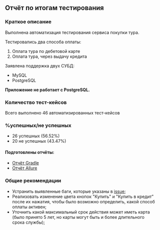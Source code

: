 ## Отчёт по итогам тестирования

### Краткое описание

Выполнена автоматизация тестирования сервиса покупки тура.

Тестировались два способа оплаты:
1. Оплата тура по дебетовой карте
1. Оплата тура, через выдачу кредита

Заявлена поддержка двух СУБД:
* MySQL
* PostgreSQL

**Приложение не работает с PostgreSQL.**

### Количество тест-кейсов
Всего выполнено 46 автоматизированных тест-кейсов

### %успешных/не успешных
* 26 успешных (56.52%)
* 20 не успешных (43.47%)

#### Подготовлены отчёты:
* [Отчёт Gradle](https://github.com/Cossmoz/Diploma/issues/15)
* [Отчёт Allure](https://github.com/Cossmoz/Diploma/issues/16)

### Общие рекомендации
* Устранить выявленные баги, которые указаны в [issue](https://github.com/Cossmoz/Diploma/issues);
* Реализовать изменение цвета кнопок "Купить" и "Купить в кредит" после их нажатия, чтобы было возможно определить, какой способ оплаты активен;
* Уточнить какой максимальный срок действия может иметь карта (было принято 5 лет, но карты могут быть и более длительного срока службы);